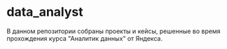 # data_analyst
В данном репозитории собраны проекты и кейсы, решенные во время прохождения курса "Аналитик данных" от Яндекса.
